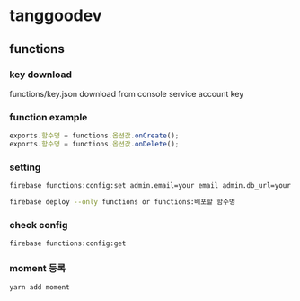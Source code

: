 # tanggoodev

## functions

### key download

functions/key.json download from console service account key

### function example
```javascript
exports.함수명 = functions.옵션값.onCreate();
exports.함수명 = functions.옵션값.onDelete();
```

### setting
```bash
firebase functions:config:set admin.email=your email admin.db_url=your firebaseURL

firebase deploy --only functions or functions:배포할 함수명

```

### check config

```bash
firebase functions:config:get 
```

### moment 등록
```bash
yarn add moment
```







